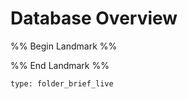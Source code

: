 # Database Overview

%% Begin Landmark %%


%% End Landmark %%


```ccard
type: folder_brief_live
```

